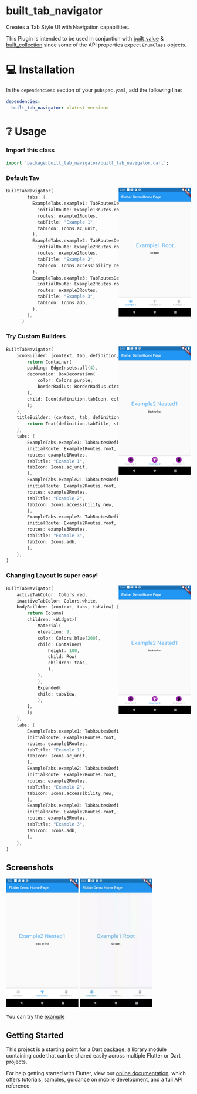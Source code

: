 # built_tab_navigator

Creates a Tab Style UI with Navigation capabilities.

This Plugin is intended to be used in conjuntion with [built_value](://pub.dev/packages/built_value) & [built_collection](https://github.com/google/built_collection.dart) since some of the API properties expect  `EnumClass` objects.

# 💻 Installation
In the `dependencies:` section of your `pubspec.yaml`, add the following line:

```yaml
dependencies:
  built_tab_navigator: <latest version>
```

# ❔ Usage

### Import this class

```dart
import 'package:built_tab_navigator/built_tab_navigator.dart';
```

### Default Tav

<img src="https://raw.githubusercontent.com/victorevox/built_tab_navigator/master/example/Screenshot_1.png" align = "right" height = "350" alt="Network">

```dart
BuiltTabNavigator(
        tabs: {
          ExampleTabs.example1: TabRoutesDefinition(
            initialRoute: Example1Routes.root,
            routes: example1Routes,
            tabTitle: "Example 1",
            tabIcon: Icons.ac_unit,
          ),
          ExampleTabs.example2: TabRoutesDefinition(
            initialRoute: Example2Routes.root,
            routes: example2Routes,
            tabTitle: "Example 2",
            tabIcon: Icons.accessibility_new,
          ),
          ExampleTabs.example3: TabRoutesDefinition(
            initialRoute: Example2Routes.root,
            routes: example3Routes,
            tabTitle: "Example 3",
            tabIcon: Icons.adb,
          ),
        },
      )
  ```

### Try Custom Builders

  <img src="https://raw.githubusercontent.com/victorevox/built_tab_navigator/master/example/Screenshot_3.png" align = "right" height = "350" alt="Network">

```dart
BuiltTabNavigator(
    iconBuilder: (context, tab, definition, selected) {
        return Container(
        padding: EdgeInsets.all(4),
        decoration: BoxDecoration(
            color: Colors.purple,
            borderRadius: BorderRadius.circular(20),
        ),
        child: Icon(definition.tabIcon, color: selected? Colors.white : Colors.black,),
        );
    },
    titleBuilder: (context, tab, definition, selected) {
        return Text(definition.tabTitle, style: TextStyle(fontSize: 20, color: selected? Colors.purple : Colors.grey),);
    },
    tabs: {
        ExampleTabs.example1: TabRoutesDefinition(
        initialRoute: Example1Routes.root,
        routes: example1Routes,
        tabTitle: "Example 1",
        tabIcon: Icons.ac_unit,
        ),
        ExampleTabs.example2: TabRoutesDefinition(
        initialRoute: Example2Routes.root,
        routes: example2Routes,
        tabTitle: "Example 2",
        tabIcon: Icons.accessibility_new,
        ),
        ExampleTabs.example3: TabRoutesDefinition(
        initialRoute: Example2Routes.root,
        routes: example3Routes,
        tabTitle: "Example 3",
        tabIcon: Icons.adb,
        ),
    },
)
```
### Changing Layout is super easy!

  <img src="https://raw.githubusercontent.com/victorevox/built_tab_navigator/master/example/Screenshot_3.png" align = "right" height = "350" alt="Network">

```dart
BuiltTabNavigator(
    activeTabColor: Colors.red,
    inactiveTabColor: Colors.white,
    bodyBuilder: (context, tabs, tabView) {
        return Column(
        children: <Widget>[
            Material(
            elevation: 9,
            color: Colors.blue[200],
            child: Container(
                height: 100,
                child: Row(
                children: tabs,
                ),
            ),
            ),
            Expanded(
            child: tabView,
            ),
        ],
        );
    },
    tabs: {
        ExampleTabs.example1: TabRoutesDefinition(
        initialRoute: Example1Routes.root,
        routes: example1Routes,
        tabTitle: "Example 1",
        tabIcon: Icons.ac_unit,
        ),
        ExampleTabs.example2: TabRoutesDefinition(
        initialRoute: Example2Routes.root,
        routes: example2Routes,
        tabTitle: "Example 2",
        tabIcon: Icons.accessibility_new,
        ),
        ExampleTabs.example3: TabRoutesDefinition(
        initialRoute: Example2Routes.root,
        routes: example3Routes,
        tabTitle: "Example 3",
        tabIcon: Icons.adb,
        ),
    },
)
```

## Screenshots
<img src="https://raw.githubusercontent.com/victorevox/built_tab_navigator/master/example/Screenshot_2.png"  height = "350" alt="Network">
<img src="https://raw.githubusercontent.com/victorevox/built_tab_navigator/master/example/example.gif"  height = "350" alt="Network">

You can try the [example](https://github.com/victorevox/built_tab_navigator/tree/master/example)

## Getting Started

This project is a starting point for a Dart
[package](https://flutter.dev/developing-packages/),
a library module containing code that can be shared easily across
multiple Flutter or Dart projects.

For help getting started with Flutter, view our 
[online documentation](https://flutter.dev/docs), which offers tutorials, 
samples, guidance on mobile development, and a full API reference.
